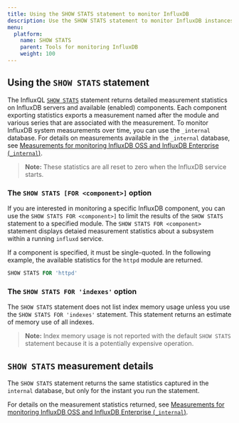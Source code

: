 ```yaml
---
title: Using the SHOW STATS statement to monitor InfluxDB
description: Use the SHOW STATS statement to monitor InfluxDB instances.
menu:
  platform:
    name: SHOW STATS
    parent: Tools for monitoring InfluxDB
    weight: 100
---
```


## Using the `SHOW STATS` statement

The InfluxQL [`SHOW STATS`](https://docs.influxdata.com/influxdb/v1.6/query_language/spec#show-stats)
statement returns detailed measurement statistics on InfluxDB servers and available (enabled) components.
Each component exporting statistics exports a measurement named after the module and various series that are associated with the measurement.
To monitor InfluxDB system measurements over time, you can use the `_internal` database.
For details on measurements available in the `_internal` database, see [Measurements for monitoring InfluxDB OSS and InfluxDB Enterprise (`_internal`)](/platform/monitoring/tools/measurements-internal/).

> **Note:** These statistics are all reset to zero when the InfluxDB service starts.

### The `SHOW STATS [FOR <component>]` option

If you are interested in monitoring a specific InfluxDB component, you can use the `SHOW STATS FOR <component>]` to limit the results of the `SHOW STATS` statement to a specified module. The `SHOW STATS FOR <component>` statement displays detaied measurement statistics about a subsystem within a running `influxd` service.

If a component is specified, it must be single-quoted. In the following example, the available statistics for the `httpd` module are returned.

```sql
SHOW STATS FOR 'httpd'
```

### The `SHOW STATS FOR 'indexes'` option

The  `SHOW STATS` statement does not list index memory usage unless you use the `SHOW STATS FOR 'indexes'` statement. This statement returns an estimate of memory use of all indexes.

> **Note:** Index memory usage is not reported with the default `SHOW STATS` statement because it is a potentially expensive operation.

## `SHOW STATS` measurement details

The `SHOW STATS` statement returns the same statistics captured in the `internal` database, but only for the instant you run the statement.

For details on the measurement statistics returned, see [Measurements for monitoring InfluxDB OSS and InfluxDB Enterprise (`_internal`)](/platform/monitoring/tools/measurements-internal/).
